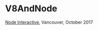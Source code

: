 # V8AndNode

[Node Interactive](https://fhinkel.github.io/V8AndNode/NodeInteractive2017), Vancouver, October 2017 
